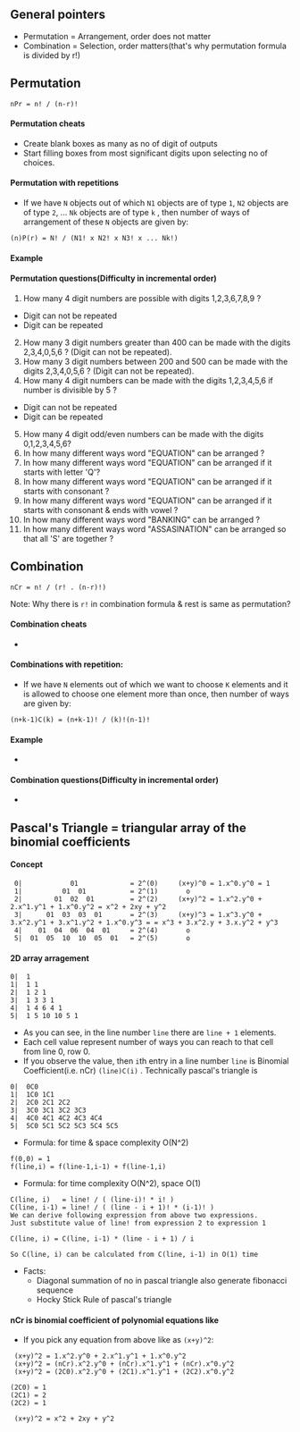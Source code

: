 ## General pointers
- Permutation = Arrangement, order does not matter
- Combination = Selection, order matters(that's why permutation formula is divided by r!)
## Permutation
```
nPr = n! / (n-r)!
```
#### Permutation cheats
- Create blank boxes as many as no of digit of outputs
- Start filling boxes from most significant digits upon selecting no of choices.

#### Permutation with repetitions
- If we have `N` objects out of which `N1` objects are of type `1`, `N2`  objects are of type `2`, ... `Nk` objects are of type `k` , then number of ways of arrangement of these `N` objects are given by:
```
(n)P(r) = N! / (N1! x N2! x N3! x ... Nk!)
```

#### Example 

#### Permutation questions(Difficulty in incremental order)
1. How many 4 digit numbers are possible with digits 1,2,3,6,7,8,9 ?
  - Digit can not be repeated
  - Digit can be repeated
2. How many 3 digit numbers greater than 400 can be made with the digits 2,3,4,0,5,6 ? (Digit can not be repeated).
3. How many 3 digit numbers between 200 and 500 can be made with the digits 2,3,4,0,5,6 ? (Digit can not be repeated).
4. How many 4 digit numbers can be made with the digits 1,2,3,4,5,6 if number is divisible by 5 ?
  - Digit can not be repeated
  - Digit can be repeated
5. How many 4 digit odd/even numbers can be made with the digits 0,1,2,3,4,5,6?
6. In how many different ways word "EQUATION" can be arranged ?
7. In how many different ways word "EQUATION" can be arranged if it starts with letter 'Q'?
8. In how many different ways word "EQUATION" can be arranged if it starts with consonant ?
9. In how many different ways word "EQUATION" can be arranged if it starts with consonant & ends with vowel ?
10. In how many different ways word "BANKING" can be arranged ?
11. In how many different ways word "ASSASINATION" can be arranged so that all 'S' are together ?

## Combination
```
nCr = n! / (r! . (n-r)!)
```
Note: Why there is `r!` in combination formula & rest is same as permutation?
#### Combination cheats
- 
#### Combinations with repetition:
- If we have `N` elements out of which we want to choose `K` elements and it is allowed to choose one element more than once, then number of ways are given by:
```
(n+k-1)C(k) = (n+k-1)! / (k)!(n-1)!
```


#### Example 
- 
#### Combination questions(Difficulty in incremental order)
- 

## Pascal's Triangle = triangular array of the binomial coefficients

#### Concept
```
 0|            01             = 2^(0)     (x+y)^0 = 1.x^0.y^0 = 1                                                                  
 1|          01  01           = 2^(1)       o                                                                                      
 2|        01  02  01         = 2^(2)     (x+y)^2 = 1.x^2.y^0 + 2.x^1.y^1 + 1.x^0.y^2 = x^2 + 2xy + y^2                            
 3|      01  03  03  01       = 2^(3)     (x+y)^3 = 1.x^3.y^0 + 3.x^2.y^1 + 3.x^1.y^2 + 1.x^0.y^3 = = x^3 + 3.x^2.y + 3.x.y^2 + y^3
 4|    01  04  06  04  01     = 2^(4)       o                                                                                      
 5|  01  05  10  10  05  01   = 2^(5)       o                                                                                      
```
#### 2D array arragement

```
0|  1 
1|  1 1 
2|  1 2 1 
3|  1 3 3 1 
4|  1 4 6 4 1 
5|  1 5 10 10 5 1 
```
- As you can see, in the line number `line` there are `line + 1` elements.
- Each cell value represent number of ways you can reach to that cell from line 0, row 0.
- If you observe the value, then `i`th entry in a line number `line` is Binomial Coefficient(i.e. nCr) `(line)C(i)` . Technically pascal's triangle is
```
0|  0C0 
1|  1C0 1C1 
2|  2C0 2C1 2C2 
3|  3C0 3C1 3C2 3C3 
4|  4C0 4C1 4C2 4C3 4C4 
5|  5C0 5C1 5C2 5C3 5C4 5C5
```
- Formula: for time & space complexity O(N^2)
```
f(0,0) = 1
f(line,i) = f(line-1,i-1) + f(line-1,i)
```
- Formula: for time complexity O(N^2), space O(1)
```
C(line, i)   = line! / ( (line-i)! * i! )
C(line, i-1) = line! / ( (line - i + 1)! * (i-1)! )
We can derive following expression from above two expressions.
Just substitute value of line! from expression 2 to expression 1

C(line, i) = C(line, i-1) * (line - i + 1) / i

So C(line, i) can be calculated from C(line, i-1) in O(1) time
```

- Facts:
  - Diagonal summation of no in pascal triangle also generate fibonacci sequence
  - Hocky Stick Rule of pascal's triangle

#### nCr is binomial coefficient of polynomial equations like
- If you pick any equation from above like as `(x+y)^2`:
```
 (x+y)^2 = 1.x^2.y^0 + 2.x^1.y^1 + 1.x^0.y^2 
 (x+y)^2 = (nCr).x^2.y^0 + (nCr).x^1.y^1 + (nCr).x^0.y^2 
 (x+y)^2 = (2C0).x^2.y^0 + (2C1).x^1.y^1 + (2C2).x^0.y^2 
 
(2C0) = 1
(2C1) = 2
(2C2) = 1

 (x+y)^2 = x^2 + 2xy + y^2     
```
